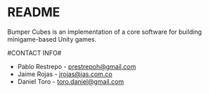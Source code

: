 # README #

Bumper Cubes is an implementation of a core software for building minigame-based Unity games.

#CONTACT INFO#

* Pablo Restrepo - prestrepoh@gmail.com
* Jaime Rojas - jrojas@ias.com.co
* Daniel Toro - toro.daniel@gmail.com